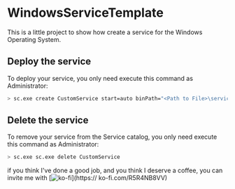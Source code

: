 # WindowsServiceTemplate
This is a little project to show how create a service for the Windows Operating System.

## Deploy the service

To deploy your service, you only need execute this command as Administrator:

```bash
> sc.exe create CustomService start=auto binPath="<Path to File>\service.exe" DisplayName="My Custom Service"

```

## Delete the service

To remove your service from the Service catalog, you only need execute this command as Administrator:


```bash
> sc.exe sc.exe delete CustomService

```

if you think I've done a good job, and you think I deserve a coffee, you can invite me with [![ko-fi](https://ko-fi.com/img/githubbutton_sm.svg)](https:// ko-fi.com/R5R4NB8VV)
